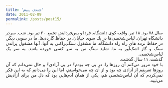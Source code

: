 ```yaml
---
title: 'چندی پیش'
date: 2011-02-09
permalink: /posts/post15/
---
```

<div align="justify" dir="rtl" style="font-family:vazir;">


سال ۷۸ بود. ۱۸ تیر. واقعه کوی دانشگاه. فردا و پس‌فردايش تجمع. ۲۰ تیر بود. شب. سردر دانشگاه تهران. لباس‌شخصی‌ها در يك سوى خیابان. در حفاظ گاردی‌ها. ما در سويى ديگر. در حفاظ نرده هاى راه راه دانشگاه. ما مشغول سنگ‌پراکنی به آنها. آنها مشغول پراندن سنگ‌ و گاز اشک‌آور به ما. شاید سنگ من به سر کسی خورده باشد. به سر یک لباس‌شخصی.<br>
گذشت. ۱۱ سال گذشت.<br>
با خود مرور می‌کنم آن روزها را. در پى چه بودم؟ در پى آزادی؟ و حال نمى‌دانم كه آن روزها تعريفم از آزادى چه بود و از آن چه مى‌خواستم، اما اين را مى‌دانم كه به این فکر نمی‌کردم که آن لباس‌شخصی هم، یکی از همان آدم‌هایی‌ بود که دل من برای آزادیش می‌تپید.

</div>
